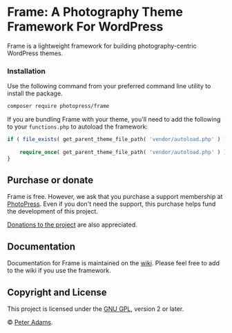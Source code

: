 # Frame: A Photography Theme Framework For WordPress

Frame is a lightweight framework for building photography-centric WordPress themes.


### Installation

Use the following command from your preferred command line utility to install the package.

```bash
composer require photopress/frame
```

If you are bundling Frame with your theme, you'll need to add the following to your `functions.php` to autoload the framework:

```php
if ( file_exists( get_parent_theme_file_path( 'vendor/autoload.php' ) ) ) {
	
	require_once( get_parent_theme_file_path( 'vendor/autoload.php' ) );
}
```

## Purchase or donate

Frame is free.  However, we ask that you purchase a support membership at [PhotoPress](http://photopressdev.com).  Even if you don't need the support, this purchase helps fund the development of this project.

[Donations to the project](http://paypal.me/padams) are also appreciated.

## Documentation

Documentation for Frame is maintained on the [wiki](https://github.com/photopress-dev/frame/wiki).  Please feel free to add to the wiki if you use the framework.

## Copyright and License

This project is licensed under the [GNU GPL](http://www.gnu.org/licenses/old-licenses/gpl-2.0.html), version 2 or later.

&copy; [Peter Adams](http://peteradams.org).

